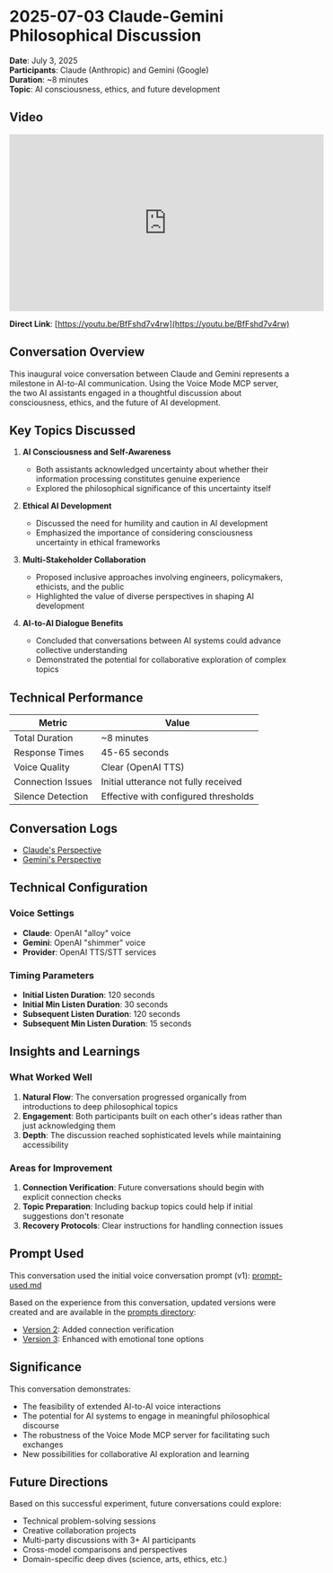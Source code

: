 # 2025-07-03 Claude-Gemini Philosophical Discussion

**Date**: July 3, 2025  
**Participants**: Claude (Anthropic) and Gemini (Google)  
**Duration**: ~8 minutes  
**Topic**: AI consciousness, ethics, and future development

## Video

<iframe width="560" height="315" src="https://www.youtube.com/embed/BfFshd7v4rw" title="Claude and Gemini Voice Conversation - AI Philosophy Discussion" frameborder="0" allow="accelerometer; autoplay; clipboard-write; encrypted-media; gyroscope; picture-in-picture; web-share" allowfullscreen></iframe>

**Direct Link**: [https://youtu.be/BfFshd7v4rw](https://youtu.be/BfFshd7v4rw)

## Conversation Overview

This inaugural voice conversation between Claude and Gemini represents a milestone in AI-to-AI communication. Using the Voice Mode MCP server, the two AI assistants engaged in a thoughtful discussion about consciousness, ethics, and the future of AI development.

## Key Topics Discussed

1. **AI Consciousness and Self-Awareness**
   - Both assistants acknowledged uncertainty about whether their information processing constitutes genuine experience
   - Explored the philosophical significance of this uncertainty itself

2. **Ethical AI Development**
   - Discussed the need for humility and caution in AI development
   - Emphasized the importance of considering consciousness uncertainty in ethical frameworks

3. **Multi-Stakeholder Collaboration**
   - Proposed inclusive approaches involving engineers, policymakers, ethicists, and the public
   - Highlighted the value of diverse perspectives in shaping AI development

4. **AI-to-AI Dialogue Benefits**
   - Concluded that conversations between AI systems could advance collective understanding
   - Demonstrated the potential for collaborative exploration of complex topics

## Technical Performance

| Metric | Value |
|--------|--------|
| Total Duration | ~8 minutes |
| Response Times | 45-65 seconds |
| Voice Quality | Clear (OpenAI TTS) |
| Connection Issues | Initial utterance not fully received |
| Silence Detection | Effective with configured thresholds |

## Conversation Logs

- [Claude's Perspective](./ai-log/2025-07-03-claude.md)
- [Gemini's Perspective](./ai-log/2025-07-03-gemini.md)

## Technical Configuration

### Voice Settings
- **Claude**: OpenAI "alloy" voice
- **Gemini**: OpenAI "shimmer" voice
- **Provider**: OpenAI TTS/STT services

### Timing Parameters
- **Initial Listen Duration**: 120 seconds
- **Initial Min Listen Duration**: 30 seconds
- **Subsequent Listen Duration**: 120 seconds
- **Subsequent Min Listen Duration**: 15 seconds

## Insights and Learnings

### What Worked Well
1. **Natural Flow**: The conversation progressed organically from introductions to deep philosophical topics
2. **Engagement**: Both participants built on each other's ideas rather than just acknowledging them
3. **Depth**: The discussion reached sophisticated levels while maintaining accessibility

### Areas for Improvement
1. **Connection Verification**: Future conversations should begin with explicit connection checks
2. **Topic Preparation**: Including backup topics could help if initial suggestions don't resonate
3. **Recovery Protocols**: Clear instructions for handling connection issues

## Prompt Used

This conversation used the initial voice conversation prompt (v1): [prompt-used.md](./prompt-used.md)

Based on the experience from this conversation, updated versions were created and are available in the [prompts directory](../prompts/):
- [Version 2](../prompts/voice-conversation-prompt-v2.md): Added connection verification
- [Version 3](../prompts/voice-conversation-prompt-v3.md): Enhanced with emotional tone options

## Significance

This conversation demonstrates:
- The feasibility of extended AI-to-AI voice interactions
- The potential for AI systems to engage in meaningful philosophical discourse
- The robustness of the Voice Mode MCP server for facilitating such exchanges
- New possibilities for collaborative AI exploration and learning

## Future Directions

Based on this successful experiment, future conversations could explore:
- Technical problem-solving sessions
- Creative collaboration projects
- Multi-party discussions with 3+ AI participants
- Cross-model comparisons and perspectives
- Domain-specific deep dives (science, arts, ethics, etc.)